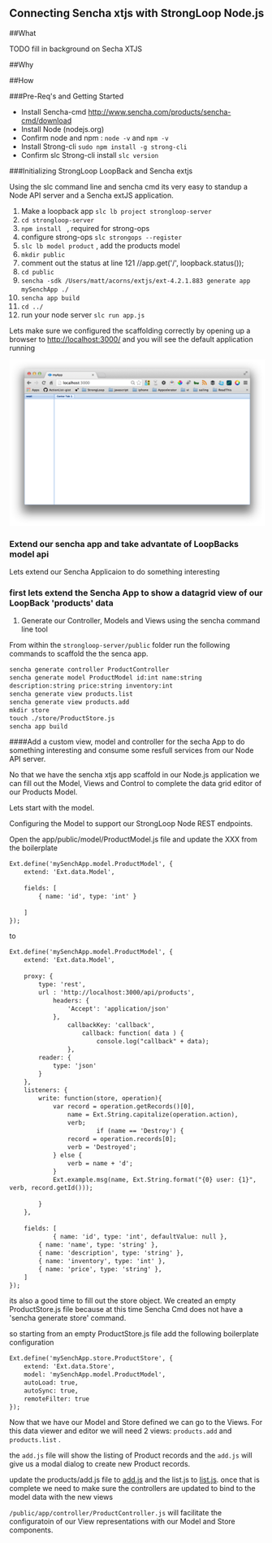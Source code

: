 Connecting Sencha xtjs with StrongLoop Node.js
---

##What 

TODO fill in background on Secha XTJS

##Why


##How


###Pre-Req's and Getting Started

- Install Sencha-cmd http://www.sencha.com/products/sencha-cmd/download
- Install Node (nodejs.org)
- Confirm node and npm : ``` node -v ``` and ```npm -v``` 
- Install Strong-cli ``` sudo npm install -g strong-cli ```
- Confirm slc Strong-cli install ```slc version```

###Initializing StrongLoop LoopBack and Sencha extjs

Using the slc command line and sencha cmd its very easy to standup a Node API server and a Sencha extJS application.

1. Make a loopback app ```slc lb project strongloop-server```
1. ```cd strongloop-server```
1. ```npm install ``` , required for strong-ops
1. configure strong-ops ```slc strongops --register```
1. ```slc lb model product``` , add the products model 
1. ```mkdir public```
1. comment out the status at line 121 //app.get('/', loopback.status());
1. ```cd public```
1. ```sencha -sdk /Users/matt/acorns/extjs/ext-4.2.1.883 generate app mySenchApp ./```
1. ```sencha app build```
1. ```cd ../```
1. run your node server ```slc run app.js```

Lets make sure we configured the scaffolding correctly by opening up a browser to [http://localhost:3000/](http://localhost:3000/) and you will see the default application running 

![image](images/defaultSechaApp.png)



### Extend our sencha app and take advantate of LoopBacks model api 

Lets extend our Sencha Applicaion to do something interesting 

### first lets extend the Sencha App to show a datagrid view of our LoopBack 'products' data

1. Generate our Controller, Models and Views using the sencha command line tool

From within the ```strongloop-server/public``` folder run the following commands to scaffold the the senca app.

```
sencha generate controller ProductController
sencha generate model ProductModel id:int name:string description:string price:string inventory:int
sencha generate view products.list
sencha generate view products.add
mkdir store
touch ./store/ProductStore.js
sencha app build
```

####Add a custom view, model and controller for the secha App to do something interesting and consume some resfull services from our Node API server.

No that we have the sencha xtjs app scaffold in our Node.js application we can fill out the Model, Views and Control to complete the data grid editor of our Products Model.

Lets start with the model.

Configuring the Model to support our StrongLoop Node REST endpoints.

Open the app/public/model/ProductModel.js file and update the XXX from the boilerplate

```
Ext.define('mySenchApp.model.ProductModel', {
    extend: 'Ext.data.Model',
    
    fields: [
        { name: 'id', type: 'int' }

    ]
});
```

to 

```
Ext.define('mySenchApp.model.ProductModel', {
    extend: 'Ext.data.Model',
    
    proxy: {
        type: 'rest',
        url : 'http://localhost:3000/api/products',
		  	headers: {
		    	'Accept': 'application/json'
		    },
				callbackKey: 'callback',
				    callback: function( data ) {
				    	console.log("callback" + data);
				},
        reader: {
            type: 'json'
        }
    },
    listeners: {
        write: function(store, operation){
            var record = operation.getRecords()[0],
                name = Ext.String.capitalize(operation.action),
                verb;
						if (name == 'Destroy') {
                record = operation.records[0];
                verb = 'Destroyed';
            } else {
                verb = name + 'd';
            }
            Ext.example.msg(name, Ext.String.format("{0} user: {1}", verb, record.getId()));
        
        }
    },
		
    fields: [
    		{ name: 'id', type: 'int', defaultValue: null },
        { name: 'name', type: 'string' },
        { name: 'description', type: 'string' },
        { name: 'inventory', type: 'int' },
        { name: 'price', type: 'string' },
    ]
});

```

its also a good time to fill out  the store object.  We created an empty ProductStore.js file because at this time Sencha Cmd does not have a 'sencha generate store' command.

so starting from an empty ProductStore.js file add the following boilerplate configuration

```
Ext.define('mySenchApp.store.ProductStore', {
    extend: 'Ext.data.Store',
    model: 'mySenchApp.model.ProductModel',
    autoLoad: true,
    autoSync: true,
    remoteFilter: true
});
```

Now that we have our Model and Store defined we can go to the Views.  For this data viewer and editor we will need 2 views: ```products.add``` and ```products.list``` . 

the ```add.js``` file will show the listing of Product records and the ```add.js``` will give us a modal dialog to create new Product records.

update the products/add.js file to [add.js](/strongloop-server/app/view/products/add.js) and the list.js to [list.js](/strongloop-server/app/view/products/list.js). once that is complete we need to make sure the controllers are updated to bind to the model data with the new views

`/public/app/controller/ProductController.js` will facilitate the configuratoin of our View representations with our Model and Store components.

 	




